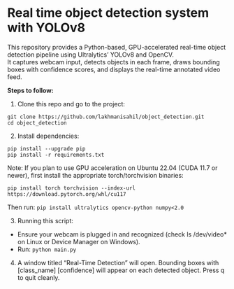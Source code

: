 # Real time object detection system with YOLOv8


This repository provides a Python-based, GPU-accelerated real-time object detection pipeline using Ultralytics’ YOLOv8 and OpenCV.  
It captures webcam input, detects objects in each frame, draws bounding boxes with confidence scores, and displays the real-time annotated video feed.

**Steps to follow:**

1. Clone this repo and go to the project:
```
git clone https://github.com/lakhmanisahil/object_detection.git
cd object_detection
```

2. Install dependencies:
```
pip install --upgrade pip
pip install -r requirements.txt
```
Note: If you plan to use GPU acceleration on Ubuntu 22.04 (CUDA 11.7 or newer), first install the appropriate torch/torchvision binaries:

``pip install torch torchvision --index-url https://download.pytorch.org/whl/cu117``

Then run:
``pip install ultralytics opencv-python numpy<2.0``

3. Running this script:
- Ensure your webcam is plugged in and recognized (check ls /dev/video* on Linux or Device Manager on Windows).
- Run: ``python main.py``

4. A window titled “Real-Time Detection” will open.
Bounding boxes with [class_name] [confidence] will appear on each detected object.
Press q to quit cleanly.
